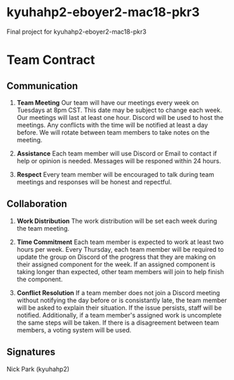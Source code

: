 # kyuhahp2-eboyer2-mac18-pkr3
Final project for kyuhahp2-eboyer2-mac18-pkr3

# Team Contract

## Communication
1. **Team Meeting** Our team will have our meetings every week on Tuesdays at 8pm CST. This date may be subject to change each week. Our meetings will last at least one hour. Discord will be used to host the meetings. Any conflicts with the time will be notified at least a day before. We will rotate between team members to take notes on the meeting.

2. **Assistance** Each team member will use Discord or Email to contact if help or opinion is needed. Messages will be responed within 24 hours.

3. **Respect** Every team member will be encouraged to talk during team meetings and responses will be honest and repectful.

## Collaboration
1. **Work Distribution** The work distribution will be set each week during the team meeting. 

2. **Time Commitment** Each team member is expected to work at least two hours per week. Every Thursday, each team member will be required to update the group on Discord of the progress that they are making on their assigned component for the week. If an assigned component is taking longer than expected, other team members will join to help finish the component.

3. **Conflict Resolution** If a team member does not join a Discord meeting without notifying the day before or is consistantly late, the team member will be asked to explain their situation. If the issue persists, staff will be notified. Additionally, if a team member's assigned work is uncomplete the same steps will be taken. If there is a disagreement between team members, a voting system will be used.

## Signatures
Nick Park (kyuhahp2)